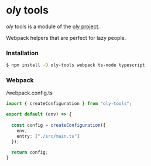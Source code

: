 # o*l*y tools

o*l*y tools is a module of the [o*l*y project](https://nolyme.github.io/oly).

Webpack helpers that are perfect for lazy people.

### Installation

```bash
$ npm install -D oly-tools webpack ts-node typescript
```

### Webpack

/webpack.config.ts

```ts
import { createConfiguration } from "oly-tools";

export default (env) => {
  
  const config = createConfiguration({
    env,
    entry: ["./src/main.ts"]
  });
  
  return config;
}
```
